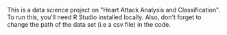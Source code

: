 This is a data science project on "Heart Attack Analysis and Classification". 
To run this, you'll need R Studio installed locally.
Also, don't forget to change the path of the data set (i.e a csv file) in the code.
